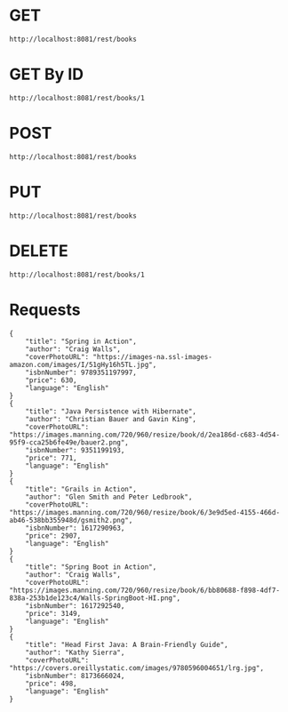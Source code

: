 # GET
	http://localhost:8081/rest/books

# GET By ID
	http://localhost:8081/rest/books/1

# POST
	http://localhost:8081/rest/books

# PUT
	http://localhost:8081/rest/books

# DELETE
	http://localhost:8081/rest/books/1

# Requests

	{
	    "title": "Spring in Action",
	    "author": "Craig Walls",
	    "coverPhotoURL": "https://images-na.ssl-images-amazon.com/images/I/51gHy16h5TL.jpg",
	    "isbnNumber": 9789351197997,
	    "price": 630,
	    "language": "English"
	}
	{
	    "title": "Java Persistence with Hibernate",
	    "author": "Christian Bauer and Gavin King",
	    "coverPhotoURL": "https://images.manning.com/720/960/resize/book/d/2ea186d-c683-4d54-95f9-cca25b6fe49e/bauer2.png",
	    "isbnNumber": 9351199193,
	    "price": 771,
	    "language": "English"
	}
	{
	    "title": "Grails in Action",
	    "author": "Glen Smith and Peter Ledbrook",
	    "coverPhotoURL": "https://images.manning.com/720/960/resize/book/6/3e9d5ed-4155-466d-ab46-538bb355948d/gsmith2.png",
	    "isbnNumber": 1617290963,
	    "price": 2907,
	    "language": "English"
	}
	{
	    "title": "Spring Boot in Action",
	    "author": "Craig Walls",
	    "coverPhotoURL": "https://images.manning.com/720/960/resize/book/6/bb80688-f898-4df7-838a-253b1de123c4/Walls-SpringBoot-HI.png",
	    "isbnNumber": 1617292540,
	    "price": 3149,
	    "language": "English"
	}
	{
	    "title": "Head First Java: A Brain-Friendly Guide",
	    "author": "Kathy Sierra",
	    "coverPhotoURL": "https://covers.oreillystatic.com/images/9780596004651/lrg.jpg",
	    "isbnNumber": 8173666024,
	    "price": 498,
	    "language": "English"
	}
